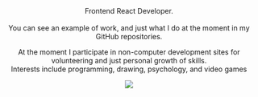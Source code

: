 <div id="body" align="center">
  Frontend React Developer.<br/><br/>
  You can see an example of work, and just what I do at the moment in my GitHub repositories.
  
  At the moment I participate in non-computer development sites for volunteering and just personal growth of skills.<br/>
  Interests include programming, drawing, psychology, and video games
</div>

<div id="vidgets" align="center">
  <div id="badges">
  <a href="https://www.linkedin.com/in/%D1%96%D0%BB%D0%BB%D1%8F-%D1%87%D0%B5%D1%80%D0%B5%D0%B4%D0%BD%D0%B8%D1%87%D0%B5%D0%BD%D0%BA%D0%BE-55b957332/">
    <img src="https://img.shields.io/badge/LinkedIn-blue?logo=linkedin&logoColor=white" />
  </a>
</div>

  <div id="views">
    <img src="https://komarev.com/ghpvc/?username=blednyikaklanaya&style=flat-square&color=blue" alt=""/>
  </div>
</div>
